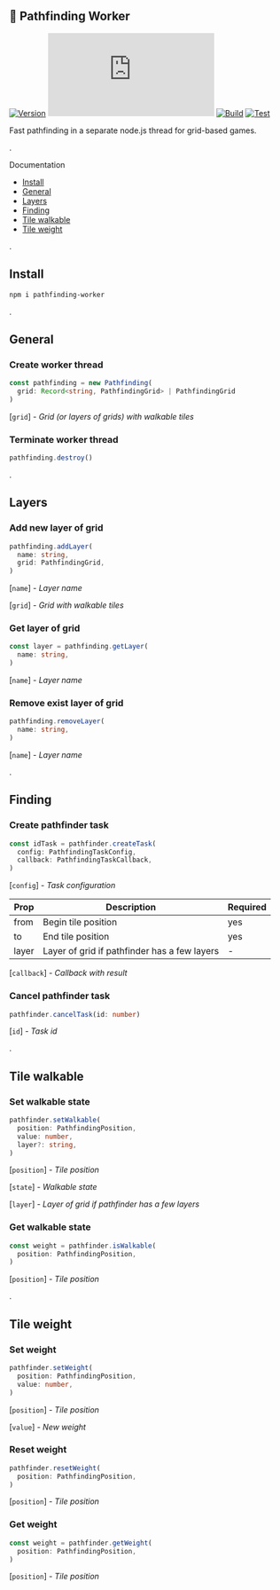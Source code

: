 ## 🧩 Pathfinding Worker
[![Version](https://badgen.net/npm/v/pathfinding-worker)](https://npmjs.com/package/pathfinding-worker)
[![Small size](https://img.badgesize.io/neki-dev/pathfinding-worker/main/dist/index.js)](https://github.com/neki-dev/pathfinding-worker/blob/main/dist/index.js)
[![Build](https://github.com/neki-dev/pathfinding-worker/actions/workflows/build.yml/badge.svg)](https://github.com/neki-dev/pathfinding-worker/actions/workflows/build.yml)
[![Test](https://github.com/neki-dev/pathfinding-worker/actions/workflows/test.yml/badge.svg)](https://github.com/neki-dev/pathfinding-worker/actions/workflows/test.yml)

Fast pathfinding in a separate node.js thread for grid-based games.

.

Documentation

* [Install](https://github.com/neki-dev/pathfinding-worker?tab=readme-ov-file#install)
* [General](https://github.com/neki-dev/pathfinding-worker?tab=readme-ov-file#general)
* [Layers](https://github.com/neki-dev/pathfinding-worker?tab=readme-ov-file#layers)
* [Finding](https://github.com/neki-dev/pathfinding-worker?tab=readme-ov-file#finding)
* [Tile walkable](https://github.com/neki-dev/pathfinding-worker?tab=readme-ov-file#tile-walkable)
* [Tile weight](https://github.com/neki-dev/pathfinding-worker?tab=readme-ov-file#tile-weight)

.

## Install

```sh
npm i pathfinding-worker
```

.

## General
### Create worker thread
```ts
const pathfinding = new Pathfinding(
  grid: Record<string, PathfindingGrid> | PathfindingGrid
)
```
[`grid`] - _Grid (or layers of grids) with walkable tiles_

### Terminate worker thread
```ts
pathfinding.destroy()
```

.

## Layers
### Add new layer of grid
```ts
pathfinding.addLayer(
  name: string, 
  grid: PathfindingGrid,
)
```
[`name`] - _Layer name_

[`grid`] - _Grid with walkable tiles_

### Get layer of grid
```ts
const layer = pathfinding.getLayer(
  name: string, 
)
```
[`name`] - _Layer name_

### Remove exist layer of grid
```ts
pathfinding.removeLayer(
  name: string, 
)
```
[`name`] - _Layer name_

.

## Finding
### Create pathfinder task
```ts
const idTask = pathfinder.createTask(
  config: PathfindingTaskConfig,
  callback: PathfindingTaskCallback,
)
```
[`config`] - _Task configuration_
 
| Prop | Description | Required |
| ---- | ----------- | ------- | 
| from | Begin tile position | yes |
| to | End tile position | yes |
| layer | Layer of grid if pathfinder has a few layers | - |

[`callback`] - _Callback with result_

### Cancel pathfinder task
```ts
pathfinder.cancelTask(id: number)
```
[`id`] - _Task id_

.

## Tile walkable
### Set walkable state
```ts
pathfinder.setWalkable(
  position: PathfindingPosition,
  value: number,
  layer?: string,
)
```
[`position`] - _Tile position_

[`state`] - _Walkable state_

[`layer`] - _Layer of grid if pathfinder has a few layers_

### Get walkable state
```ts
const weight = pathfinder.isWalkable(
  position: PathfindingPosition,
)
```
[`position`] - _Tile position_

.

## Tile weight
### Set weight
```ts
pathfinder.setWeight(
  position: PathfindingPosition,
  value: number,
)
```
[`position`] - _Tile position_

[`value`] - _New weight_

### Reset weight
```ts
pathfinder.resetWeight(
  position: PathfindingPosition,
)
```
[`position`] - _Tile position_

### Get weight
```ts
const weight = pathfinder.getWeight(
  position: PathfindingPosition,
)
```
[`position`] - _Tile position_